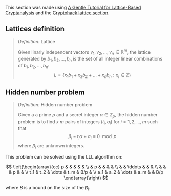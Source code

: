 This section was made using [A Gentle Tutorial for Lattice-Based Cryptanalysis](https://eprint.iacr.org/2023/032.pdf) and the [Cryptohack lattice section](https://cryptohack.org/challenges/maths/).


## Lattices definition

> *Definition:* Lattice
>
> Given linarly independent vectors $v_1, v_2, \dots, v_n \in \mathbb{R}^m$, the lattice generated by $b_1, b_2, \dots, b_n$ is the set of all integer linear combinations of $b_1, b_2, \dots, b_n$:
> $$L = \{x_1b_1 + x_2b_2 + \dots + x_nb_n : x_i \in \mathbb{Z}\}$$

## Hidden number problem

> *Definition:* Hidden number problem
>
> Given a a prime $p$ and a secret integer $\alpha \in \mathbb{Z}_p$, the hidden number problem is to find $x$ $m$ pairs of integers $(t_i, a_i)$ for $i = 1, 2, \dots, m$ such that $$ \beta_i - t_i \alpha + a_i \equiv 0 \mod p$$
> where $\beta_i$ are unknown integers.

This problem can be solved using the LLL algorithm on:

$$
\left(\begin{array}{cc} 
p & & & & & \\
& p & & & & \\
& & \ddots & & & \\
& & & p & & \\
t_1 & t_2 & \dots & t_m & B/p & \\
a_1 & a_2 & \dots & a_m & & B/p
\end{array}\right)
$$

where $B$ is a bound on the size of the $\beta_i$.

